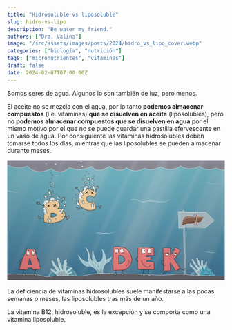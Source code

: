 ```yaml
---
title: "Hidrosoluble vs liposoluble"
slug: hidro-vs-lipo
description: "Be water my friend."
authors: ["Dra. Valina"]
image: "/src/assets/images/posts/2024/hidro_vs_lipo_cover.webp"
categories: ["biología", "nutrición"]
tags: ["micronutrientes", "vitaminas"]
draft: false
date: 2024-02-07T07:00:00Z
---
```


Somos seres de agua. Algunos lo son también de luz, pero menos.

El aceite no se mezcla con el agua, por lo tanto **podemos almacenar compuestos** (i.e. vitaminas) **que se disuelven en aceite** (liposolubles), pero **no podemos almacenar compuestos que se disuelven en agua** por el mismo motivo por el que no se puede guardar una pastilla efervescente en un vaso de agua. Por consiguiente las vitaminas hidrosolubles deben tomarse todos los días, mientras que las liposolubles se pueden almacenar durante meses.

![Hidrosoluble vs liposoluble](../../../assets/images/posts/2024/hidro_vs_lipo.webp)

La deficiencia de vitaminas hidrosolubles suele manifestarse a las pocas semanas o meses, las liposolubles tras más de un año.

La vitamina B12, hidrosoluble, es la excepción y se comporta como una vitamina liposoluble.
